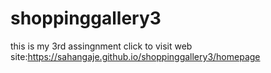 # shoppinggallery3
this is my 3rd assingnment
click to visit web site:https://sahangaje.github.io/shoppinggallery3/homepage
